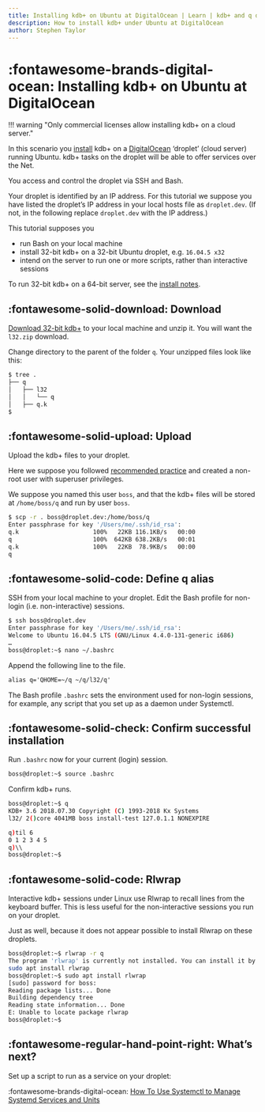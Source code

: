 ```yaml
---
title: Installing kdb+ on Ubuntu at DigitalOcean | Learn | kdb+ and q documentation
description: How to install kdb+ under Ubuntu at DigitalOcean
author: Stephen Taylor
---
```

# :fontawesome-brands-digital-ocean: Installing kdb+ on Ubuntu at DigitalOcean



!!! warning "Only commercial licenses allow installing kdb+ on a cloud server."

In this scenario you [install](../learn/install.md) kdb+ on a [DigitalOcean](https://www.digitalocean.com/) ‘droplet’ (cloud server) running Ubuntu. 
kdb+ tasks on the droplet will be able to offer services over the Net.

You access and control the droplet via SSH and Bash.

Your droplet is identified by an IP address.
For this tutorial we suppose you have listed the droplet’s IP address in your local hosts file as `droplet.dev`. 
(If not, in the following replace `droplet.dev` with the IP address.)

This tutorial supposes you 

-   run Bash on your local machine
-   install 32-bit kdb+ on a 32-bit Ubuntu droplet, e.g. `16.04.5 x32`
-   intend on the server to run one or more scripts, rather than interactive sessions

To run 32-bit kdb+ on a 64-bit server, see the [install notes](../learn/install.md#step-2-put-kdb-in-qhome).


## :fontawesome-solid-download: Download

[Download 32-bit kdb+](https://kx.com/connect-with-us/download/) to your local machine and unzip it. 
You will want the `l32.zip` download. 

Change directory to the parent of the folder `q`.
Your unzipped files look like this: 

```txt
$ tree .
├── q
│   ├── l32
│   │   └── q
│   ├── q.k
$
```


## :fontawesome-solid-upload: Upload

Upload the kdb+ files to your droplet. 

Here we suppose you followed [recommended practice](https://www.digitalocean.com/community/tutorials/initial-server-setup-with-ubuntu-16-04) and created a non-root user with superuser privileges. 

We suppose you named this user `boss`, 
and that the kdb+ files will be stored at `/home/boss/q` and run by user `boss`.

```bash
$ scp -r . boss@droplet.dev:/home/boss/q
Enter passphrase for key '/Users/me/.ssh/id_rsa':
q.k                     100%   22KB 116.1KB/s   00:00
q                       100%  642KB 638.2KB/s   00:01
q.k                     100%   22KB  78.9KB/s   00:00
q
```


## :fontawesome-solid-code: Define q alias

SSH from your local machine to your droplet. 
Edit the Bash profile for non-login (i.e. non-interactive) sessions. 

```bash
$ ssh boss@droplet.dev
Enter passphrase for key '/Users/me/.ssh/id_rsa':
Welcome to Ubuntu 16.04.5 LTS (GNU/Linux 4.4.0-131-generic i686)
…
boss@droplet:~$ nano ~/.bashrc
```

Append the following line to the file.

```txt
alias q='QHOME=~/q ~/q/l32/q'
```

The Bash profile `.bashrc` sets the environment used for non-login sessions, for example, any script that you set up as a daemon under Systemctl. 


## :fontawesome-solid-check: Confirm successful installation

Run `.bashrc` now for your current (login) session.

```bash
boss@droplet:~$ source .bashrc
```

Confirm kdb+ runs.

```bash
boss@droplet:~$ q
KDB+ 3.6 2018.07.30 Copyright (C) 1993-2018 Kx Systems
l32/ 2()core 4041MB boss install-test 127.0.1.1 NONEXPIRE

q)til 6
0 1 2 3 4 5
q)\\
boss@droplet:~$
```


## :fontawesome-solid-code: Rlwrap

Interactive kdb+ sessions under Linux use Rlwrap to recall lines from the keyboard buffer. 
This is less useful for the non-interactive sessions you run on your droplet. 

Just as well, because it does not appear possible to install Rlwrap on these droplets.

```bash
boss@droplet:~$ rlwrap -r q
The program 'rlwrap' is currently not installed. You can install it by typing:
sudo apt install rlwrap
boss@droplet:~$ sudo apt install rlwrap
[sudo] password for boss:
Reading package lists... Done
Building dependency tree
Reading state information... Done
E: Unable to locate package rlwrap
boss@droplet:~$
```


## :fontawesome-regular-hand-point-right: What’s next?

Set up a script to run as a service on your droplet:

:fontawesome-brands-digital-ocean:
[How To Use Systemctl to Manage Systemd Services and Units](https://www.digitalocean.com/community/tutorials/how-to-use-systemctl-to-manage-systemd-services-and-units)

